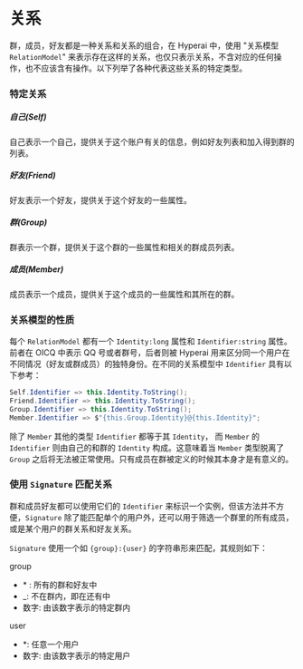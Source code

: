 # 关系
群，成员，好友都是一种关系和关系的组合，在 Hyperai 中，使用 "关系模型`RelationModel`"  来表示存在这样的关系，也仅只表示关系，不含对应的任何操作，也不应该含有操作。以下列举了各种代表这些关系的特定类型。

### 特定关系

##### 自己(Self)
自己表示一个自己，提供关于这个账户有关的信息，例如好友列表和加入得到群的列表。

##### 好友(Friend)
好友表示一个好友，提供关于这个好友的一些属性。

##### 群(Group)
群表示一个群，提供关于这个群的一些属性和相关的群成员列表。

##### 成员(Member)
成员表示一个成员，提供关于这个成员的一些属性和其所在的群。

### 关系模型的性质

每个 `RelationModel` 都有一个 `Identity:long` 属性和 `Identifier:string` 属性。前者在 OICQ 中表示 QQ 号或者群号，后者则被 Hyperai 用来区分同一个用户在不同情况（好友或群成员）的独特身份。在不同的关系模型中 `Identifier` 具有以下参考：

```csharp
Self.Identifier => this.Identity.ToString();
Friend.Identifier => this.Identity.ToString();
Group.Identifier => this.Identity.ToString();
Member.Identifier => $"{this.Group.Identity}@{this.Identity}";
```

除了 `Member` 其他的类型 `Identifier` 都等于其 `Identity`， 而 `Member` 的 `Identifier` 则由自己的和群的 `Identity` 构成。这意味着当 `Member` 类型脱离了 `Group` 之后将无法被正常使用。只有成员在群被定义的时候其本身才是有意义的。

### 使用 `Signature` 匹配关系
群和成员好友都可以使用它们的 `Identifier` 来标识一个实例，但该方法并不方便，`Signature` 除了能匹配单个的用户外，还可以用于筛选一个群里的所有成员，或是某个用户的群关系和好友关系。

`Signature` 使用一个如 `{group}:{user}` 的字符串形来匹配，其规则如下：

group
- \* : 所有的群和好友中
- \_: 不在群内，即在还有中
- 数字: 由该数字表示的特定群内

user
- \*: 任意一个用户
- 数字: 由该数字表示的特定用户